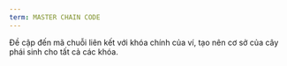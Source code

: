 ```yaml
---
term: MASTER CHAIN CODE
---
```


Đề cập đến mã chuỗi liên kết với khóa chính của ví, tạo nên cơ sở của cây phái sinh cho tất cả các khóa.